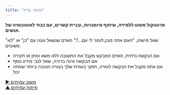 ```yaml
---
title: "בקשת עזרה"
---
```



**פרוטוקול פשוט ללמידה, שיתוף מיומנויות, ובניית קשרים, עם כבוד לאוטונומיה של אנשים.**

שאל מישהו, "*האם אתה מוכן לעזור לי עם...*?" האדם שנשאל עונה עם "*כן*" או "*לא*" פשוטים.

- אם הבקשה נדחית, האדם המבקש מקבל את התשובה ללא משא ומתן או חקירה
- אם הבקשה אינה ברורה, שאל לגבי מידע נוסף
- אם אתה מקבל את הבקשה לעזרה, תמוך בעמית שלך בצורה הטובה ביותר שאתה יכול

[&#9654; משוב עמיתים](peer-feedback.html)<br/>[&#9650; פיתוח עמיתים](peer-development.html)

